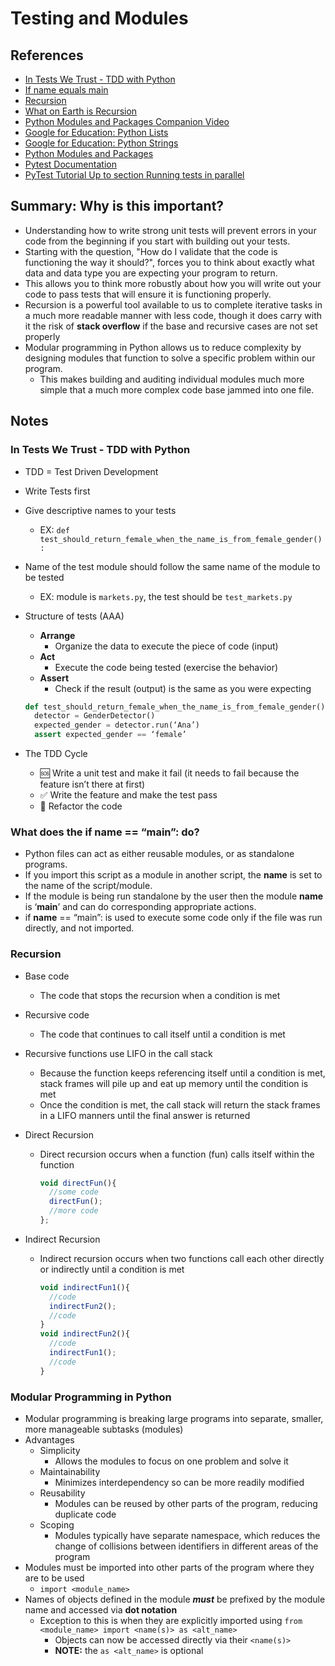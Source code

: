 # Testing and Modules

## References

* [In Tests We Trust - TDD with Python](https://code.likeagirl.io/in-tests-we-trust-tdd-with-python-af69f47e6932)
* [If name equals main](https://www.geeksforgeeks.org/what-does-the-if-__name__-__main__-do/)
* [Recursion](https://www.geeksforgeeks.org/recursion/)
* [What on Earth is Recursion](https://www.youtube.com/watch?v=Mv9NEXX1VHc)
* [Python Modules and Packages Companion Video](https://realpython.com/courses/python-modules-packages/)
* [Google for Education: Python Lists](https://developers.google.com/edu/python/lists)
* [Google for Education: Python Strings](https://developers.google.com/edu/python/strings)
* [Python Modules and Packages](https://realpython.com/python-modules-packages/)
* [Pytest Documentation](https://docs.pytest.org/en/latest/)
* [PyTest Tutorial Up to section Running tests in parallel](https://www.guru99.com/pytest-tutorial.html)

## Summary: Why is this important?

* Understanding how to write strong unit tests will prevent errors in your code from the beginning if you start with building out your tests.
* Starting with the question, "How do I validate that the code is functioning the way it should?", forces you to think about exactly what data and data type you are expecting your program to return.
* This allows you to think more robustly about how you will write out your code to pass tests that will ensure it is functioning properly.
* Recursion is a powerful tool available to us to complete iterative tasks in a much more readable manner with less code, though it does carry with it the risk of **stack overflow** if the base and recursive cases are not set properly
* Modular programming in Python allows us to reduce complexity by designing modules that function to solve a specific problem within our program.
  * This makes building and auditing individual modules much more simple that a much more complex code base jammed into one file.


## Notes

### In Tests We Trust - TDD with Python

* TDD = Test Driven Development
* Write Tests first
* Give descriptive names to your tests
  * EX: `def test_should_return_female_when_the_name_is_from_female_gender():`
* Name of the test module should follow the same name of the module to be tested
  * EX: module is `markets.py`, the test should be `test_markets.py`
* Structure of tests (AAA)
  * **Arrange**
    * Organize the data to execute the piece of code (input)
  * **Act**
    * Execute the code being tested (exercise the behavior)
  * **Assert**
    * Check if the result (output) is the same as you were expecting

  ```py
  def test_should_return_female_when_the_name_is_from_female_gender():
    detector = GenderDetector()
    expected_gender = detector.run(‘Ana’)
    assert expected_gender == ‘female’
  ```

* The TDD Cycle
  * 🆘 Write a unit test and make it fail (it needs to fail because the feature isn’t there at first)
  * ✅ Write the feature and make the test pass
  * 🔵 Refactor the code

### What does the if __name__ == “__main__”: do?

* Python files can act as either reusable modules, or as standalone programs.
* If you import this script as a module in another script, the __name__ is set to the name of the script/module.
* If the module is being run standalone by the user then the module __name__ is ‘__main__’ and can do corresponding appropriate actions.
* if __name__ == “main”: is used to execute some code only if the file was run directly, and not imported.

### Recursion

* Base code
  * The code that stops the recursion when a condition is met
* Recursive code
  * The code that continues to call itself until a condition is met
* Recursive functions use LIFO in the call stack
  * Because the function keeps referencing itself until a condition is met, stack frames will pile up and eat up memory until the condition is met
  * Once the condition is met, the call stack will return the stack frames in a LIFO manners until the final answer is returned
* Direct Recursion
  * Direct recursion occurs when a function (fun) calls itself within the function

    ```js
    void directFun(){
      //some code
      directFun();
      //more code
    };
    ```

* Indirect Recursion
  * Indirect recursion occurs when two functions call each other directly or indirectly until a condition is met

    ```js
    void indirectFun1(){
      //code
      indirectFun2();
      //code
    }
    void indirectFun2(){
      //code
      indirectFun1();
      //code
    }
    ```

### Modular Programming in Python

* Modular programming is breaking large programs into separate, smaller, more manageable subtasks (modules)
* Advantages
  * Simplicity
    * Allows the modules to focus on one problem and solve it
  * Maintainability
    * Minimizes interdependency so can be more readily modified
  * Reusability
    * Modules can be reused by other parts of the program, reducing duplicate code
  * Scoping
    * Modules typically have separate namespace, which reduces the change of collisions between identifiers in different areas of the program
* Modules must be imported into other parts of the program where they are to be used
  * `import <module_name>`
* Names of objects defined in the module ***must*** be prefixed by the module name and accessed via **dot notation**
  * Exception to this is when they are explicitly imported using `from <module_name> import <name(s)> as <alt_name>`
    * Objects can now be accessed directly via their `<name(s)>`
    * **NOTE:** the `as <alt_name>` is optional
